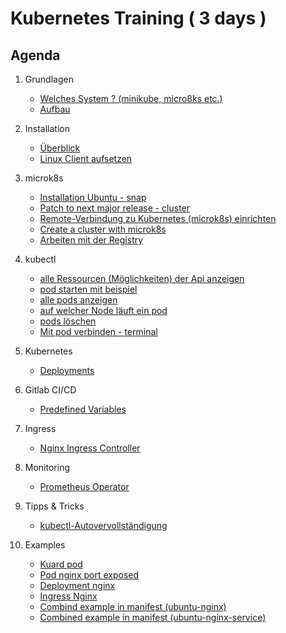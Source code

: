 # Kubernetes Training ( 3 days )

## Agenda 

  1. Grundlagen 
     * [Welches System ? (minikube, micro8ks etc.)](welches-system.md)
     * [Aufbau](architecture.md)
  1. Installation
     * [Überblick](overview-distros.md)
     * [Linux Client aufsetzen](linux-client-ubuntu-kubectl.md)
  1. microk8s 
     * [Installation Ubuntu - snap](microk8s/installation-ubuntu-snap.md)
     * [Patch to next major release - cluster](microk8s/patch-next-major.md)
     * [Remote-Verbindung zu Kubernetes (microk8s) einrichten](microk8s/connect-from-remote.md)
     * [Create a cluster with microk8s](microk8s/cluster.md)
     * [Arbeiten mit der Registry](microk8s/registry.md)
  1. kubectl
     * [alle Ressourcen (Möglichkeiten) der Api anzeigen](kubectl/api-resources.md)
     * [pod starten mit beispiel](kubectl/run-with-example.md)
     * [alle pods anzeigen](kubectl/get-pods.md)
     * [auf welcher Node läuft ein pod](kubectl/get-pods-o-wide.md)
     * [pods löschen](kubectl/delete-pod.md)
     * [Mit pod verbinden - terminal](kubectl/exec.md)

  1. Kubernetes 
     * [Deployments](kubernetes/deployments.md)

  1. Gitlab CI/CD 
     * [Predefined Variables](gitlab-ci-cd/predefined_variables.md)

  1. Ingress 
     * [Nginx Ingress Controller](ingress/nginx-ingress-controller.md) 

  1. Monitoring 
     * [Prometheus Operator](https://prometheus.io/docs/introduction/overview/)
  
  1. Tipps & Tricks 
     * [kubectl-Autovervollständigung](autocomplete.md) 

  1. Examples 
     * [Kuard pod](examples/01-kuard-pod.md)
     * [Pod nginx port exposed](examples/02-pod-nginx-exposed.md)
     * [Deployment nginx](examples/03-deployment-nginx.md)
     * [Ingress Nginx](examples/04-ingress-nginx.md) 
     * [Combind example in manifest (ubuntu-nginx)](05-combined-ubuntu-nginx.md)
     * [Combined example in manifest (ubuntu-nginx-service)](06-combined-ubuntu-nginx-with-service.md)



